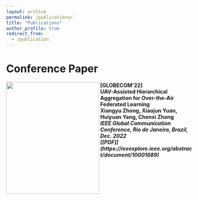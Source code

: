 ```yaml
---
layout: archive
permalink: /publications/
title: "Publications"
author_profile: true
redirect_from:
  - /publication
---
```


# Conference Paper
<img src="http://xiangyu-zhong.github.io/images/publications/UAVFLmodel.png" align="left" width="250" height="300"/> 
<b>[GLOBECOM'22] <br>
<b>UAV-Assisted Hierarchical Aggregation for Over-the-Air Federated Learning</b><br>
<b>Xiangyu Zhong</b>, Xiaojun Yuan, Huiyuan Yang, Chenxi Zhong  <br>
<i>IEEE Global Communication Conference, Rio de Janeiro, Brazil, Dec. 2022 </i> <br>
<i>[[PDF]](https://ieeexplore.ieee.org/abstract/document/10001689)</i><br>
<span style="color:red">  </span>   
<br clear="left"/>
